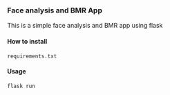### Face analysis and BMR App  
This is a simple face analysis and BMR app using flask  
#### How to install  
```
requirements.txt
```
#### Usage  
```
flask run
```
